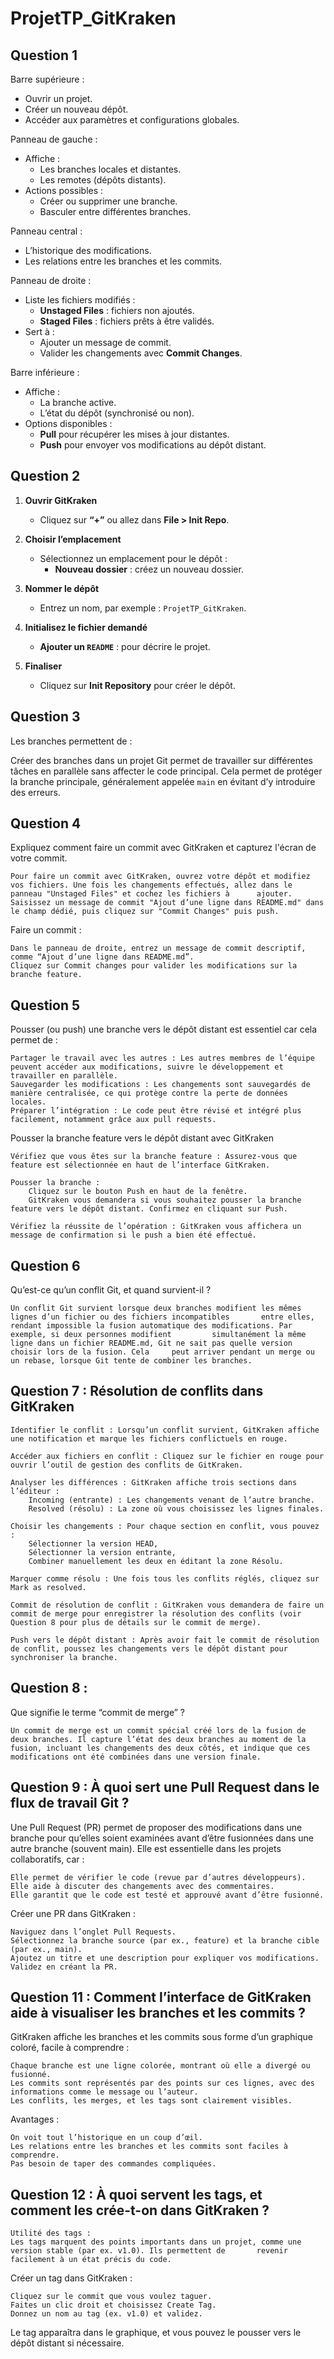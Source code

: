# ProjetTP_GitKraken

## Question 1
Barre supérieure :
  -  Ouvrir un projet.
  - Créer un nouveau dépôt.
  - Accéder aux paramètres et configurations globales.

Panneau de gauche :
- Affiche :
  - Les branches locales et distantes.
  - Les remotes (dépôts distants).
- Actions possibles :
  - Créer ou supprimer une branche.
  - Basculer entre différentes branches.

Panneau central :
  - L’historique des modifications.
  - Les relations entre les branches et les commits.

Panneau de droite :
- Liste les fichiers modifiés :
  - **Unstaged Files** : fichiers non ajoutés.
  - **Staged Files** : fichiers prêts à être validés.
- Sert à :
  - Ajouter un message de commit.
  - Valider les changements avec **Commit Changes**.

Barre inférieure :
- Affiche :
  - La branche active.
  - L’état du dépôt (synchronisé ou non).
- Options disponibles :
  - **Pull** pour récupérer les mises à jour distantes.
  - **Push** pour envoyer vos modifications au dépôt distant.

## Question 2
1. **Ouvrir GitKraken**  
   - Cliquez sur **“+”** ou allez dans **File > Init Repo**.

2. **Choisir l’emplacement**  
   - Sélectionnez un emplacement pour le dépôt :  
     - **Nouveau dossier** : créez un nouveau dossier.  

3. **Nommer le dépôt**  
   - Entrez un nom, par exemple : `ProjetTP_GitKraken`.

4. **Initialisez le fichier demandé**    
   - **Ajouter un `README`** : pour décrire le projet.

5. **Finaliser**  
   - Cliquez sur **Init Repository** pour créer le dépôt.


## Question 3
Les branches permettent de :

Créer des branches dans un projet Git permet de travailler sur différentes tâches en parallèle sans affecter le code principal. Cela permet de protéger la branche     principale, généralement appelée `main` en évitant d’y introduire des erreurs.

## Question 4
Expliquez comment faire un commit avec GitKraken et capturez l'écran de votre commit.

    Pour faire un commit avec GitKraken, ouvrez votre dépôt et modifiez vos fichiers. Une fois les changements effectués, allez dans le panneau "Unstaged Files" et cochez les fichiers à      ajouter. Saisissez un message de commit "Ajout d’une ligne dans README.md" dans le champ dédié, puis cliquez sur "Commit Changes" puis push.
    
Faire un commit :

    Dans le panneau de droite, entrez un message de commit descriptif, comme “Ajout d’une ligne dans README.md”.
    Cliquez sur Commit changes pour valider les modifications sur la branche feature. 
    
## Question 5
Pousser (ou push) une branche vers le dépôt distant est essentiel car cela permet de :

    Partager le travail avec les autres : Les autres membres de l’équipe peuvent accéder aux modifications, suivre le développement et travailler en parallèle.
    Sauvegarder les modifications : Les changements sont sauvegardés de manière centralisée, ce qui protège contre la perte de données locales.
    Préparer l’intégration : Le code peut être révisé et intégré plus facilement, notamment grâce aux pull requests.

Pousser la branche feature vers le dépôt distant avec GitKraken

    Vérifiez que vous êtes sur la branche feature : Assurez-vous que feature est sélectionnée en haut de l’interface GitKraken.

    Pousser la branche :
        Cliquez sur le bouton Push en haut de la fenêtre.
        GitKraken vous demandera si vous souhaitez pousser la branche feature vers le dépôt distant. Confirmez en cliquant sur Push.

    Vérifiez la réussite de l’opération : GitKraken vous affichera un message de confirmation si le push a bien été effectué.    
## Question 6
Qu’est-ce qu’un conflit Git, et quand survient-il ?

    Un conflit Git survient lorsque deux branches modifient les mêmes lignes d’un fichier ou des fichiers incompatibles       entre elles, rendant impossible la fusion automatique des modifications. Par exemple, si deux personnes modifient         simultanément la même ligne dans un fichier README.md, Git ne sait pas quelle version choisir lors de la fusion. Cela     peut arriver pendant un merge ou un rebase, lorsque Git tente de combiner les branches.
## Question 7 : Résolution de conflits dans GitKraken

    Identifier le conflit : Lorsqu’un conflit survient, GitKraken affiche une notification et marque les fichiers conflictuels en rouge.

    Accéder aux fichiers en conflit : Cliquez sur le fichier en rouge pour ouvrir l’outil de gestion des conflits de GitKraken.

    Analyser les différences : GitKraken affiche trois sections dans l’éditeur :
        Incoming (entrante) : Les changements venant de l’autre branche.
        Resolved (résolu) : La zone où vous choisissez les lignes finales.

    Choisir les changements : Pour chaque section en conflit, vous pouvez :
        Sélectionner la version HEAD,
        Sélectionner la version entrante,
        Combiner manuellement les deux en éditant la zone Résolu.

    Marquer comme résolu : Une fois tous les conflits réglés, cliquez sur Mark as resolved.

    Commit de résolution de conflit : GitKraken vous demandera de faire un commit de merge pour enregistrer la résolution des conflits (voir Question 8 pour plus de détails sur le commit de merge).

    Push vers le dépôt distant : Après avoir fait le commit de résolution de conflit, poussez les changements vers le dépôt distant pour synchroniser la branche.

## Question 8 :

Que signifie le terme “commit de merge” ?

    Un commit de merge est un commit spécial créé lors de la fusion de deux branches. Il capture l’état des deux branches au moment de la fusion, incluant les changements des deux côtés, et indique que ces modifications ont été combinées dans une version finale.

## Question 9 : À quoi sert une Pull Request dans le flux de travail Git ?

Une Pull Request (PR) permet de proposer des modifications dans une branche pour qu’elles soient examinées avant d’être fusionnées dans une autre branche (souvent main). Elle est essentielle dans les projets collaboratifs, car :

    Elle permet de vérifier le code (revue par d’autres développeurs).
    Elle aide à discuter des changements avec des commentaires.
    Elle garantit que le code est testé et approuvé avant d’être fusionné.

Créer une PR dans GitKraken :

    Naviguez dans l’onglet Pull Requests.
    Sélectionnez la branche source (par ex., feature) et la branche cible (par ex., main).
    Ajoutez un titre et une description pour expliquer vos modifications.
    Validez en créant la PR.

## Question 11 : Comment l’interface de GitKraken aide à visualiser les branches et les commits ?

GitKraken affiche les branches et les commits sous forme d’un graphique coloré, facile à comprendre :

    Chaque branche est une ligne colorée, montrant où elle a divergé ou fusionné.
    Les commits sont représentés par des points sur ces lignes, avec des informations comme le message ou l’auteur.
    Les conflits, les merges, et les tags sont clairement visibles.

Avantages :

    On voit tout l’historique en un coup d’œil.
    Les relations entre les branches et les commits sont faciles à comprendre.
    Pas besoin de taper des commandes compliquées.

## Question 12 : À quoi servent les tags, et comment les crée-t-on dans GitKraken ?

    Utilité des tags :
    Les tags marquent des points importants dans un projet, comme une version stable (par ex. v1.0). Ils permettent de       revenir facilement à un état précis du code.

Créer un tag dans GitKraken :

    Cliquez sur le commit que vous voulez taguer.
    Faites un clic droit et choisissez Create Tag.
    Donnez un nom au tag (ex. v1.0) et validez.

Le tag apparaîtra dans le graphique, et vous pouvez le pousser vers le dépôt distant si nécessaire.
